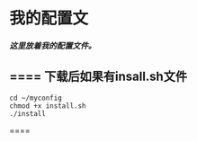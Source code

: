 # 我的配置文
##### 这里放着我的配置文件。
====
下载后如果有insall.sh文件
----
	cd ~/myconfig
	chmod +x install.sh
	./install
====
